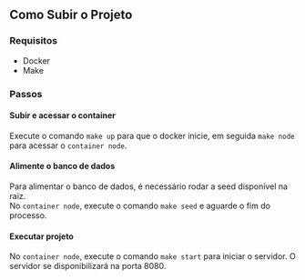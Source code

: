 ## Como Subir o Projeto

### Requisitos

 - Docker
 - Make

### Passos

#### Subir e acessar o container

Execute o comando `make up` para que o docker inicie, em seguida `make node` para acessar o `container node`.

#### Alimente o banco de dados

Para alimentar o banco de dados, é necessário rodar a seed disponível na raiz.\
No `container node`, execute o comando `make seed` e aguarde o fim do processo.

#### Executar projeto

No `container node`, execute o comando `make start` para iniciar o servidor.
O servidor se disponibilizará na porta 8080.
